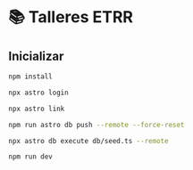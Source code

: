 # 📚 Talleres ETRR

## Inicializar

```bash
npm install

npx astro login

npx astro link

npm run astro db push --remote --force-reset

npx astro db execute db/seed.ts --remote

npm run dev
```